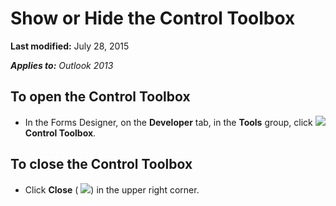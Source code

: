 
# Show or Hide the Control Toolbox

 **Last modified:** July 28, 2015

 _**Applies to:** Outlook 2013_




## To open the Control Toolbox


- In the Forms Designer, on the  **Developer** tab, in the **Tools** group, click
![](../images/0548_ZA06045100.gif) **Control Toolbox**.
    

## To close the Control Toolbox


- Click  **Close** (
![](../images/o12_1088_ZA10030980.gif)) in the upper right corner. 
    
